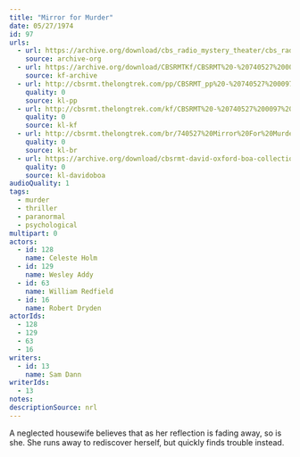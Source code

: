 ```yaml
---
title: "Mirror for Murder"
date: 05/27/1974
id: 97
urls: 
  - url: https://archive.org/download/cbs_radio_mystery_theater/cbs_radio_mystery_theater-0051-0100.zip/cbs_radio_mystery_theater-0051-0100%2Fcbsrmt_0097_mirror_for_murder.mp3
    source: archive-org
  - url: https://archive.org/download/CBSRMTKf/CBSRMT%20-%20740527%200097%20Mirror%20For%20Murder_kf.mp3
    source: kf-archive
  - url: http://cbsrmt.thelongtrek.com/pp/CBSRMT_pp%20-%20740527%200097%20Mirror%20for%20Murder.mp3
    quality: 0
    source: kl-pp
  - url: http://cbsrmt.thelongtrek.com/kf/CBSRMT%20-%20740527%200097%20Mirror%20For%20Murder_kf.mp3
    quality: 0
    source: kl-kf
  - url: http://cbsrmt.thelongtrek.com/br/740527%20Mirror%20For%20Murder%20-%20WOR.mp3
    quality: 0
    source: kl-br
  - url: https://archive.org/download/cbsrmt-david-oxford-boa-collection/CBSRMT-740527-0097-Mirror-for-Murder-(64-44)_kf-{BoA}.mp3
    quality: 0
    source: kl-davidoboa
audioQuality: 1
tags: 
  - murder
  - thriller
  - paranormal
  - psychological
multipart: 0
actors:  
  - id: 128
    name: Celeste Holm  
  - id: 129
    name: Wesley Addy  
  - id: 63
    name: William Redfield  
  - id: 16
    name: Robert Dryden
actorIds:  
  - 128  
  - 129  
  - 63  
  - 16
writers:  
  - id: 13
    name: Sam Dann
writerIds:  
  - 13
notes: 
descriptionSource: nrl
---
```

A neglected housewife believes that as her reflection is fading away, so is she. She runs away to rediscover herself, but quickly finds trouble instead. 